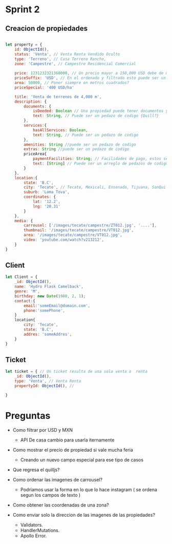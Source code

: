 # Sprint 2  

## Creacion de propiedades

```js

let property = {
    id: ObjectId(),
    status: 'Venta', // Venta Renta Vendido Oculto 
    type: 'Terreno', // Casa Terreno Rancho,
    zone: 'Campestre', // Campestre Residencial Comercial 
    
    price: 1231232321368000, // Un precio mayor a 150,000 USD debe de mostrar el precio por metro cuadrado, por seguridad
    priceSuffix: 'USD', // En el ordenado y filtrado esto puede ser un problema
    area: 50000, // Poner siempre en metros cuadrados?
    priceSpecial: '400 USD/ha'

    title: 'Venta de terrenos de 4,000 m', 
    description: {
        documents: {
            isDeeded: Boolean // Una propiedad puede tener documentos y no estar escriturada
            text: String, // Puede ser un pedazo de codigo {Quill?}
        },
        services:{
            hasAllServices: Boolean, 
            text: String, // Puede ser un pedazo de codigo
        },
        amenities: String //puede ser un pedazo de codigo
        extras: String //puede ser un pedazo de codigo
        priceArea{
            paymentFacilities: String; // Facilidades de pago, estos se pondria en las cards
            text: [String] // Puede ser un arreglo de pedazos de codigo??
        }
    },
    location:{
        state: 'B.C',
        city: 'Tecate', // Tecate, Mexicali, Ensenada, Tijuana, SanQui
        suburb: 'Loma Tova',
        coordinates: {
            lat: '12.2',
            lng: '20.31'
        }
    },
    media: {
        carrousel: ['/images/tecate/campestre/ZT012.jpg', '....'],
        thumbnail: '/images/tecate/campestre/VT012.jpg',
        area: '/images/tecate/campestre/VT012.jpg',
        video: 'youtube.com/watch?v213212',
    }
}

```




## Client

```js
let Client = {
    _id: ObjectId(),
    name: 'Hydro Flask Camelback',
    genre: 'M', 
    birthday: new Date(1980, 2, 1);
    contact:{
        email:'someEmail@domain.com',
        phone:'somePhone',
    }
    location{
        city: 'Tecate',
        state: 'B.C',
        addres: 'someAddres',
    }
}


```


## Ticket 
```js
let ticket = { // Un ticket resulta de una sola venta o  renta
    _id: ObjectId(),
    type: 'Venta', // Venta Renta
    propertyId: ObjectId(), //

}

```

# Preguntas

* Como filtrar por USD y MXN
    * API De casa cambio para usarla iternamente 
* Como mostrar el precio de propiedad si vale mucha feria
    * Creando un nuevo campo especial para ese tipo de casos 
* Que regresa el quilljs?
* Como ordenar las imagenes de carrousel?
    * Podriamos usar la forma en lo que lo hace instagram ( se ordena segun los campos de texto )
* Como obtener las coordenadas de una zona?
* Como enviar solo la direccion de las imagenes de las propiedades?
   
    * Validators.
    * HandlerMutations.  
    * Apollo Error.
